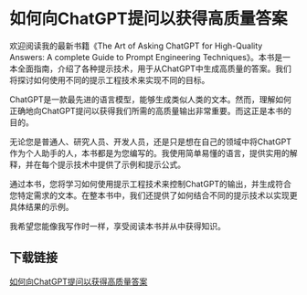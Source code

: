 # 如何向ChatGPT提问以获得高质量答案

欢迎阅读我的最新书籍《The Art of Asking ChatGPT for High-Quality Answers: A complete Guide to Prompt Engineering Techniques》。本书是一本全面指南，介绍了各种提示技术，用于从ChatGPT中生成高质量的答案。我们将探讨如何使用不同的提示工程技术来实现不同的目标。

ChatGPT是一款最先进的语言模型，能够生成类似人类的文本。然而，理解如何正确地向ChatGPT提问以获得我们所需的高质量输出非常重要。而这正是本书的目的。

无论您是普通人、研究人员、开发人员，还是只是想在自己的领域中将ChatGPT作为个人助手的人，本书都是为您编写的。我使用简单易懂的语言，提供实用的解释，并在每个提示技术中提供了示例和提示公式。

通过本书，您将学习如何使用提示工程技术来控制ChatGPT的输出，并生成符合您特定需求的文本。在整本书中，我们还提供了如何结合不同的提示技术以实现更具体结果的示例。

我希望您能像我写作时一样，享受阅读本书并从中获得知识。

## 下载链接

[如何向ChatGPT提问以获得高质量答案](https://pan.quark.cn/s/25f2b04fe9f5)